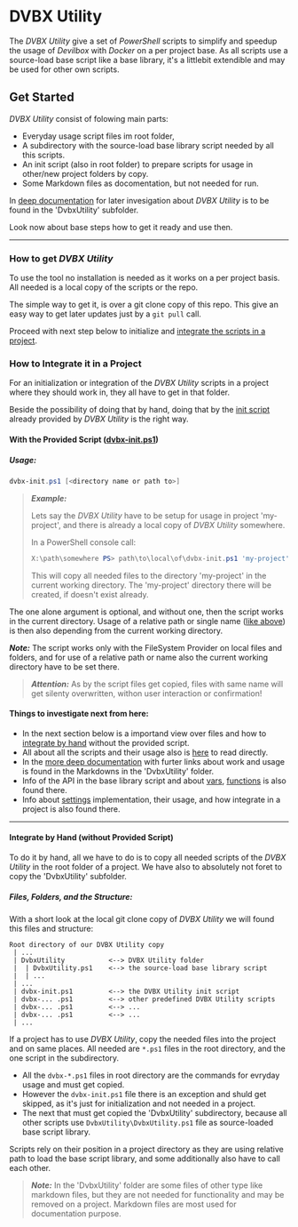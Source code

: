 # DVBX Utility

The _DVBX Utility_ give a set of _PowerShell_ scripts to simplify and speedup the usage of _Devilbox_ with _Docker_ on a per project base. As all scripts use a source-load base script like a base library, it's a littlebit extendible and may be used for other own scripts.

## Get Started

_DVBX Utility_ consist of folowing main parts:

- Everyday usage script files im root folder,
- A subdirectory with the source-load base library script needed by all this scripts.
- An init script (also in root folder) to prepare scripts for usage in other/new project folders by copy.
- Some Markdown files as docomentation, but not needed for run.

In [deep documentation](DvbxUtility/Readme.md) for later invesigation about _DVBX Utility_ is to be found in the 'DvbxUtility' subfolder.

Look now about base steps how to get it ready and use then.

---

### How to get _DVBX Utility_

To use the tool no installation is needed as it works on a per project basis. All needed is a local copy of the scripts or the repo.

The simple way to get it, is over a git clone copy of this repo. This give an easy way to get later updates just by a `git pull` call.

Proceed with next step below to initialize and [integrate the scripts in a project](#how-to-integrate-it-in-a-project).

### How to Integrate it in a Project

For an initialization or integration of the _DVBX Utility_ scripts in a project where they should work in, they all have to get in that folder.

Beside the possibility of doing that by hand, doing that by the [init script](DvbxUtility/dvbx-scripts.md#Script-dvbx-init.ps1) already provided by _DVBX Utility_ is the right way.

#### With the Provided Script ([dvbx-init.ps1](DvbxUtility/dvbx-scripts.md#Script-dvbx-init.ps1))

##### Usage:

```powershell
dvbx-init.ps1 [<directory name or path to>]
```

> **_Example:_** <a id="fex_dvbxinit_call"></a>
>
> Lets say the _DVBX Utility_ have to be setup for usage in project 'my-project', and there is already a local copy of _DVBX Utility_ somewhere.
>
>In a PowerShell console call:
>
> ```powershell
> X:\path\somewhere PS> path\to\local\of\dvbx-init.ps1 'my-project'
> ```
>
> This will copy all needed files to the directory 'my-project' in the current working directory. The 'my-project' directory there will be created, if doesn't exist already.

The one alone argument is optional, and without one, then the script works in the current directory. Usage of a relative path or single name ([like above](#fex_dvbxinit_call)) is then also depending from the current working directory.

**_Note:_** The script works only with the FileSystem Provider on local files and folders, and for use of a relative path or name also the current working directory have to be set there.

> **_Attention:_** As by the script files get copied, files with same name will get silenty overwritten, withon user interaction or confirmation!

#### Things to investigate next from here:

- In the next section below is a importand view over files and how to [integrate by hand](#integrate-by-hand-without-provided-script) without the provided script.
- All about all the scripts and their usage also is [here](DvbxUtility/dvbx-scripts.md) to read directly.
- In the [more deep documentation](DvbxUtility/Readme.md) with furter links about work and usage is found in the Markdowns in the 'DvbxUtility' folder.
- Info of the API in the base library script and about [vars](DvbxUtility/dvbx-api-vars.md), [functions](DvbxUtility/dvbx-api-functions.md) is also found there.
- Info about [settings](DvbxUtility/dvbx-settings.md) implementation, their usage, and how integrate in a project is also found there.

---

#### Integrate by Hand (without Provided Script)

To do it by hand, all we have to do is to copy all needed scripts of the _DVBX Utility_ in the root folder of a project. We have also to absolutely not foret to copy the 'DvbxUtility' subfolder.

##### Files, Folders, and the Structure:

With a short look at the local git clone copy of _DVBX Utility_ we will found this files and structure:

```-
Root directory of our DVBX Utility copy
 | ...
 | DvbxUtility           <--> DVBX Utility folder
 |  | DvbxUtility.ps1    <--> the source-load base library script
 |  | ...
 | ...
 | dvbx-init.ps1         <--> the DVBX Utility init script
 | dvbx-... .ps1         <--> other predefined DVBX Utility scripts
 | dvbx-... .ps1         <--> ...
 | dvbx-... .ps1         <--> ...
 | ...
```

If a project has to use _DVBX Utility_, copy the needed files into the project and on same places. All needed are `*.ps1` files in the root directory, and the one script in the subdirectory.

- All the `dvbx-*.ps1` files in root directory are the commands for evryday usage and must get copied.
- However the `dvbx-init.ps1` file there is an exception and shuld get skipped, as it's just for initialization and not needed in a project.
- The next that must get copied the 'DvbxUtility' subdirectory, because all other scripts use `DvbxUtility\DvbxUtility.ps1` file as source-loaded base script library.

Scripts rely on their position in a project directory as they are using relative path to load the base script library, and some additionally also have to call each other.

> **_Note:_** In the 'DvbxUtility' folder are some files of other type like markdown files, but they are not needed for functionality and may be removed on a project. Markdown files are most used for documentation purpose.
